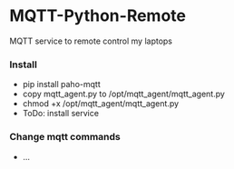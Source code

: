 # MQTT-Python-Remote
MQTT service to remote control my laptops

### Install

- pip install paho-mqtt
- copy mqtt_agent.py to /opt/mqtt_agent/mqtt_agent.py
- chmod +x /opt/mqtt_agent/mqtt_agent.py
- ToDo: install service

### Change mqtt commands
- ...
